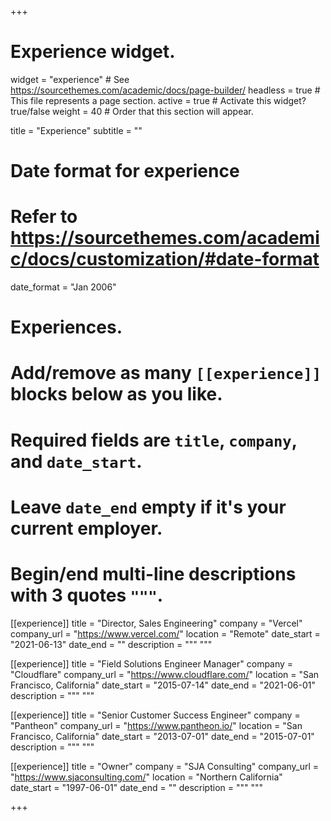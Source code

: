 +++
# Experience widget.
widget = "experience"  # See https://sourcethemes.com/academic/docs/page-builder/
headless = true  # This file represents a page section.
active = true  # Activate this widget? true/false
weight = 40  # Order that this section will appear.

title = "Experience"
subtitle = ""

# Date format for experience
#   Refer to https://sourcethemes.com/academic/docs/customization/#date-format
date_format = "Jan 2006"

# Experiences.
#   Add/remove as many `[[experience]]` blocks below as you like.
#   Required fields are `title`, `company`, and `date_start`.
#   Leave `date_end` empty if it's your current employer.
#   Begin/end multi-line descriptions with 3 quotes `"""`.


[[experience]]
  title = "Director, Sales Engineering"
  company = "Vercel"
  company_url = "https://www.vercel.com/"
  location = "Remote"
  date_start = "2021-06-13"
  date_end = ""
  description = """
  """

[[experience]]
  title = "Field Solutions Engineer Manager"
  company = "Cloudflare"
  company_url = "https://www.cloudflare.com/"
  location = "San Francisco, California"
  date_start = "2015-07-14"
  date_end = "2021-06-01"
  description = """
  """

[[experience]]
  title = "Senior Customer Success Engineer"
  company = "Pantheon"
  company_url = "https://www.pantheon.io/"
  location = "San Francisco, California"
  date_start = "2013-07-01"
  date_end = "2015-07-01"
  description = """
  """

[[experience]]
  title = "Owner"
  company = "SJA Consulting"
  company_url = "https://www.sjaconsulting.com/"
  location = "Northern California"
  date_start = "1997-06-01"
  date_end = ""
  description = """
  """

+++
